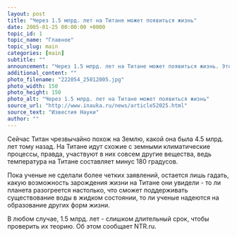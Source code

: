 ```yaml
---
layout: post
title: "Через 1.5 млрд. лет на Титане может появиться жизнь"
date: 2005-01-25 00:00:00 +0000
topic_id: 1
topic_name: "Главное"
topic_slug: main
categories: [main]
subtitle: ""
announcement: "Через 1.5 млрд. лет на Титане может появиться жизнь. Этот сенсационный вывод сделала группа европейских ученых после недели тщательного изучения материалов, переданных зондом Huygens с Титана - самого крупного и загадочного спутника Сатурна."
additional_content: ""
photo_filename: "222054_25012005.jpg"
photo_width: 150
photo_height: 150
photo_alt: "Через 1.5 млрд. лет на Титане может появиться жизнь"
source_url: "http://www.inauka.ru/news/article52025.html"
source_text: "Известия Науки"
author: ""
---
```

Сейчас Титан чрезвычайно похож на Землю, какой она была 4.5 млрд. лет тому назад. На Титане идут схожие с земными климатические процессы, правда, участвуют в них совсем другие вещества, ведь температура на Титане составляет минус 180 градусов.

Пока ученые не сделали более четких заявлений, остается лишь гадать, какую возможность зарождения жизни на Титане они увидели - то ли планета разогреется настолько, что сможет поддерживать существование воды в жидком состоянии, то ли ученые надеются на образование других форм жизни.

В любом случае, 1.5 млрд. лет - слишком длительный срок, чтобы проверить их теорию. Об этом сообщает NTR.ru.
